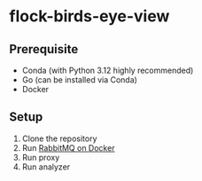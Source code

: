# flock-birds-eye-view

## Prerequisite
- Conda (with Python 3.12 highly recommended)
- Go (can be installed via Conda)
- Docker

## Setup
1. Clone the repository
2. Run [RabbitMQ on Docker](https://www.rabbitmq.com/docs/download)
3. Run proxy
4. Run analyzer
